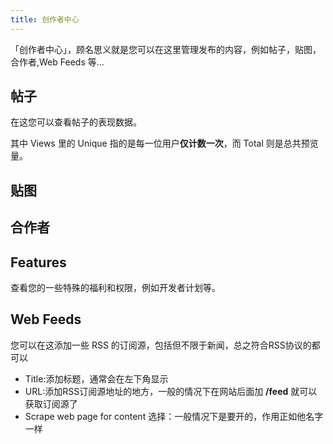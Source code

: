 ```yaml
---
title: 创作者中心
---
```


「创作者中心」，顾名思义就是您可以在这里管理发布的内容，例如帖子，贴图，合作者,Web Feeds 等...

## 帖子

在这您可以查看帖子的表现数据。

其中 Views 里的 Unique 指的是每一位用户**仅计数一次**，而 Total 则是总共预览量。

## 贴图



## 合作者



## Features

查看您的一些特殊的福利和权限，例如开发者计划等。

## Web Feeds

您可以在这添加一些 RSS 的订阅源，包括但不限于新闻，总之符合RSS协议的都可以

- Title:添加标题，通常会在左下角显示
- URL:添加RSS订阅源地址的地方，一般的情况下在网站后面加 **/feed** 就可以获取订阅源了
- Scrape web page for content 选择：一般情况下是要开的，作用正如他名字一样



